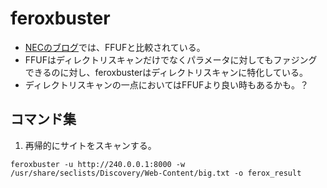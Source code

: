 # feroxbuster
- [NECのブログ](https://jpn.nec.com/cybersecurity/blog/220513/index.html)では、FFUFと比較されている。
- FFUFはディレクトリスキャンだけでなくパラメータに対してもファジングできるのに対し、feroxbusterはディレクトリスキャンに特化している。
- ディレクトリスキャンの一点においてはFFUFより良い時もあるかも。？

## コマンド集
1. 再帰的にサイトをスキャンする。
```
feroxbuster -u http://240.0.0.1:8000 -w /usr/share/seclists/Discovery/Web-Content/big.txt -o ferox_result
```